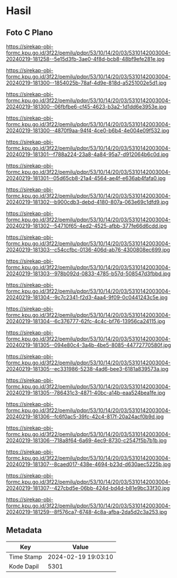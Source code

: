 # Hasil

## Foto C Plano

https://sirekap-obj-formc.kpu.go.id/3f22/pemilu/pdpr/53/10/14/20/03/5310142003004-20240219-181258--5e15d3fb-3ae0-4f8d-bcb8-48bf9efe281e.jpg

https://sirekap-obj-formc.kpu.go.id/3f22/pemilu/pdpr/53/10/14/20/03/5310142003004-20240219-181300--1854025b-78af-4d9e-818d-a5251002e5d1.jpg

https://sirekap-obj-formc.kpu.go.id/3f22/pemilu/pdpr/53/10/14/20/03/5310142003004-20240219-181300--06fbfbe6-cf45-4623-b3a2-1d1dd6e3953e.jpg

https://sirekap-obj-formc.kpu.go.id/3f22/pemilu/pdpr/53/10/14/20/03/5310142003004-20240219-181300--4870f9aa-94f4-4ce0-b6b4-4e004e09f532.jpg

https://sirekap-obj-formc.kpu.go.id/3f22/pemilu/pdpr/53/10/14/20/03/5310142003004-20240219-181301--f788a224-23a8-4a84-95a7-d912064b6c0d.jpg

https://sirekap-obj-formc.kpu.go.id/3f22/pemilu/pdpr/53/10/14/20/03/5310142003004-20240219-181301--05d65cb8-21a4-4564-ae4f-e636ab4fafa0.jpg

https://sirekap-obj-formc.kpu.go.id/3f22/pemilu/pdpr/53/10/14/20/03/5310142003004-20240219-181302--b900cdb3-debd-4180-807a-063e69c1dfd9.jpg

https://sirekap-obj-formc.kpu.go.id/3f22/pemilu/pdpr/53/10/14/20/03/5310142003004-20240219-181302--54710f65-4ed2-4525-afbb-377fe66d6cdd.jpg

https://sirekap-obj-formc.kpu.go.id/3f22/pemilu/pdpr/53/10/14/20/03/5310142003004-20240219-181303--c54ccfbc-0136-406d-ab76-4300808ec699.jpg

https://sirekap-obj-formc.kpu.go.id/3f22/pemilu/pdpr/53/10/14/20/03/5310142003004-20240219-181303--978b092d-0833-4785-b57d-508547d3fbbd.jpg

https://sirekap-obj-formc.kpu.go.id/3f22/pemilu/pdpr/53/10/14/20/03/5310142003004-20240219-181304--9c7c2341-f2d3-4aa4-9f09-0c0441243c5e.jpg

https://sirekap-obj-formc.kpu.go.id/3f22/pemilu/pdpr/53/10/14/20/03/5310142003004-20240219-181304--6c376777-62fc-4c4c-bf76-13956ca24115.jpg

https://sirekap-obj-formc.kpu.go.id/3f22/pemilu/pdpr/53/10/14/20/03/5310142003004-20240219-181305--094e80c4-3a4b-4be5-8085-44772770580f.jpg

https://sirekap-obj-formc.kpu.go.id/3f22/pemilu/pdpr/53/10/14/20/03/5310142003004-20240219-181305--ec331986-5238-4ad6-bee3-6181a839573a.jpg

https://sirekap-obj-formc.kpu.go.id/3f22/pemilu/pdpr/53/10/14/20/03/5310142003004-20240219-181305--786431c3-4871-40bc-a14b-eaa524bea1fe.jpg

https://sirekap-obj-formc.kpu.go.id/3f22/pemilu/pdpr/53/10/14/20/03/5310142003004-20240219-181306--fc6f0ac5-39fc-42c4-817f-20a24acf0b9d.jpg

https://sirekap-obj-formc.kpu.go.id/3f22/pemilu/pdpr/53/10/14/20/03/5310142003004-20240219-181306--718a8f64-6a69-4ec9-8730-c2547f5b7b1b.jpg

https://sirekap-obj-formc.kpu.go.id/3f22/pemilu/pdpr/53/10/14/20/03/5310142003004-20240219-181307--8caed017-438e-4694-b23d-d630aec5225b.jpg

https://sirekap-obj-formc.kpu.go.id/3f22/pemilu/pdpr/53/10/14/20/03/5310142003004-20240219-181307--427cbd5e-06bb-424d-bd4d-b81e9bc33f30.jpg

https://sirekap-obj-formc.kpu.go.id/3f22/pemilu/pdpr/53/10/14/20/03/5310142003004-20240219-181259--8f576ca7-6748-4c8a-afba-2da5d2c3a253.jpg


## Metadata

| Key        | Value               |
| ---------- | ------------------- |
| Time Stamp | 2024-02-19 19:03:10 |
| Kode Dapil | 5301                |



